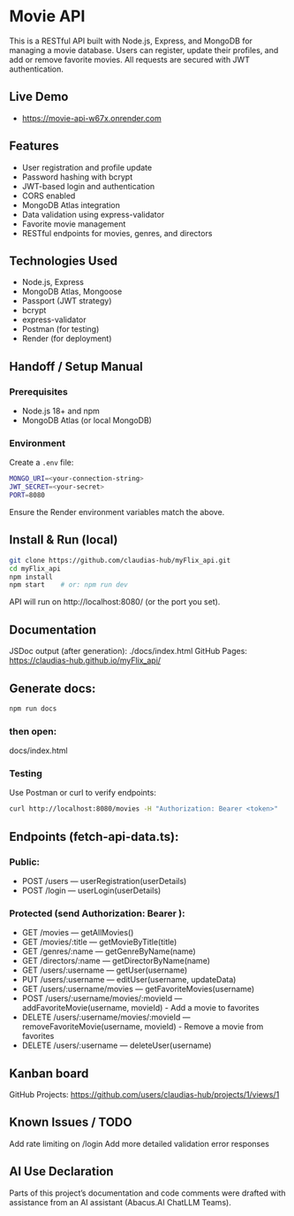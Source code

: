 # Movie API

This is a RESTful API built with Node.js, Express, and MongoDB for managing a movie database. Users can register, update their profiles, and add or remove favorite movies. All requests are secured with JWT authentication.

## Live Demo
- https://movie-api-w67x.onrender.com

## Features
- User registration and profile update
- Password hashing with bcrypt
- JWT-based login and authentication
- CORS enabled
- MongoDB Atlas integration
- Data validation using express-validator
- Favorite movie management
- RESTful endpoints for movies, genres, and directors

## Technologies Used
- Node.js, Express
- MongoDB Atlas, Mongoose
- Passport (JWT strategy)
- bcrypt
- express-validator
- Postman (for testing)
- Render (for deployment)

## Handoff / Setup Manual

### Prerequisites
- Node.js 18+ and npm
- MongoDB Atlas (or local MongoDB)

### Environment
Create a `.env` file:

```bash
MONGO_URI=<your-connection-string>
JWT_SECRET=<your-secret>
PORT=8080
```

Ensure the Render environment variables match the above.

## Install & Run (local)

```bash
git clone https://github.com/claudias-hub/myFlix_api.git
cd myFlix_api
npm install
npm start    # or: npm run dev
```

API will run on http://localhost:8080/ (or the port you set).

## Documentation
JSDoc output (after generation): ./docs/index.html
GitHub Pages: https://claudias-hub.github.io/myFlix_api/

## Generate docs:

```bash
npm run docs
```

### then open:
docs/index.html


### Testing
Use Postman or curl to verify endpoints:

```bash
curl http://localhost:8080/movies -H "Authorization: Bearer <token>"
```

## Endpoints (fetch-api-data.ts):
### Public:
- POST /users — userRegistration(userDetails)
- POST /login — userLogin(userDetails)
### Protected (send Authorization: Bearer <token>):
- GET /movies — getAllMovies()
- GET /movies/:title — getMovieByTitle(title)
- GET /genres/:name — getGenreByName(name)
- GET /directors/:name — getDirectorByName(name)
- GET /users/:username — getUser(username)
- PUT /users/:username — editUser(username, updateData)
- GET /users/:username/movies — getFavoriteMovies(username)
- POST /users/:username/movies/:movieId — addFavoriteMovie(username, movieId) - Add a movie to favorites
- DELETE /users/:username/movies/:movieId — removeFavoriteMovie(username, movieId) - Remove a movie from favorites
- DELETE /users/:username — deleteUser(username)

## Kanban board
GitHub Projects: https://github.com/users/claudias-hub/projects/1/views/1

## Known Issues / TODO
Add rate limiting on /login
Add more detailed validation error responses

## AI Use Declaration
Parts of this project’s documentation and code comments were drafted with assistance from an AI assistant (Abacus.AI ChatLLM Teams).


